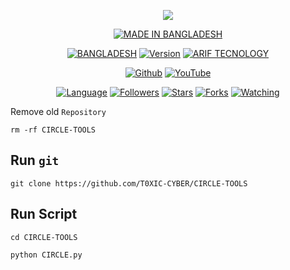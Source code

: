 
<p align="center">
    <img src="B.png">
</p>

<p align="center">
<a href="https://instagram.com/mohammad_arif_hasnain/"><img title="MADE IN BANGLADESH" src="https://img.shields.io/badge/MADE%20IN-BANGLADESH-SCRIPT?colorA=%23ff899&colorB=%23017e41&colorC=%2FF000&style=for-the-badge"></a>
</p>

<p align="center">
<a href="https://instagram.com/mohammad_arif_hasnain"><img title="BANGLADESH" src="https://img.shields.io/badge/TOOLS-CIRCLE-green.svg"></a>
<a href="https://youtube.com/channel/UCZZqPRa6GkB4prE3pgynW5w"><img title="Version" src="https://img.shields.io/badge/Version-4.0.4-green.svg?style=flat-square"></a>
<a href="https://youtube.com/channel/UCZZqPRa6GkB4prE3pgynW5w"><img title="ARIF TECNOLOGY" src="https://img.shields.io/badge/MAINTAINED%3F-YES-green.svg"></a>
</p>

<p align="center">
<a href="https://github.com/T0XIC-CYBER"><img title="Github" src="https://img.shields.io/badge/CIRCLE-TOOLS-brightgreen?style=for-the-badge&logo=github"></a>
<a href="https://youtube.com/channel/UCZZqPRa6GkB4prE3pgynW5w"><img title="YouTube" src="https://img.shields.io/badge/YouTube-ARIF TECNOLOGY-1f425f?style=for-the-badge&logo=Youtube"></a>
</p>
<p align="center">
<a href="https://github.com/T0XIC-CYBER"><img title="Language" src="https://img.shields.io/badge/Made%20With-Python-1f425f.svg?v=103"></a>
<a href="https://github.com/T0XIC-CYBER"><img title="Followers" src="https://img.shields.io/github/followers/T0XIC-CYBER?color=cyan&style=flat-square"></a>
<a href="https://github.com/T0XIC-CYBER"><img title="Stars" src="https://img.shields.io/github/stars/T0XIC-CYBER/CIRCLE-TOOLS?color=cyan&style=flat-square"></a>
<a href="https://github.com/T0XIC-CYBER"><img title="Forks" src="https://img.shields.io/github/forks/T0XIC-CYBER/CIRCLE-TOOLS?color=cyan&style=flat-square"></a>
<a href="https://github.com/T0XIC-CYBER"><img title="Watching" src="https://img.shields.io/github/watchers/T0XIC-CYBER/CIRCLE-TOOLS?label=Watchers&color=cyan&style=flat-square"></a>

</p>

Remove old `Repository`

```
rm -rf CIRCLE-TOOLS
```

## Run `git`

```
git clone https://github.com/T0XIC-CYBER/CIRCLE-TOOLS
```

## Run Script 

```
cd CIRCLE-TOOLS
```
```
python CIRCLE.py
```

